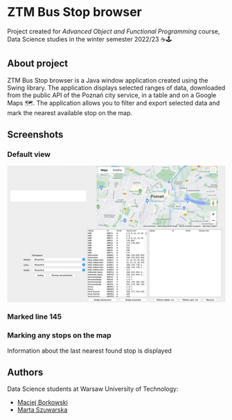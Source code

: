 # ZTM Bus Stop browser
Project created for *Advanced Object and Functional Programming* course, Data Science studies in the winter semester 2022/23 ☕️🕹

## About project
ZTM Bus Stop browser is a Java window application created using the Swing library. The application displays selected ranges of data, downloaded from the public API of the Poznań city service, in a table and on a Google Maps 🗺. The application allows you to filter and export selected data and mark the nearest available stop on the map.

## Screenshots

### Default view

<img src="screenshots/screenshot_1.png" align="center" width="600"/>             



### Marked line 145

### Marking any stops on the map
Information about the last nearest found stop is displayed



## Authors
Data Science students at Warsaw University of Technology:
* [Maciej Borkowski](https://github.com/BorkowskiMaciej)
* [Marta Szuwarska](https://github.com/szuvarska)